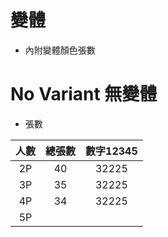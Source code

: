 # 變體
* 內附變體顏色張數

# No Variant 無變體
* 張數

|人數|總張數|數字12345|
|:--:|:--:|:--:|
|2P|40|32225|
|3P|35|32225|
|4P|34|32225|
|5P|
